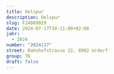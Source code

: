 ```yaml
---
title: Oelspur
description: Oelspur
slug: F24009019
date: 2024-07-17T10:11:00+02:00
jahr:
  - 2024
number: "2024|27"
street: Bahnhofstrasse 22, 8902 Urdorf
group: TK
draft: false
---
```


